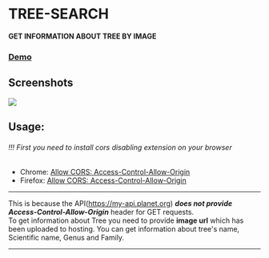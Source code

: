 # TREE-SEARCH
**GET INFORMATION ABOUT TREE BY IMAGE**

### [Demo](https://bakhtiyor-dev.github.io/tree-search/ "Demo")
## Screenshots
![](https://user-images.githubusercontent.com/62164732/112615870-d78a0880-8e44-11eb-9db8-0d0fc3451aa0.png)
## Usage:
###### !!! First you need to install cors disabling extension on your browser
- Chrome: [Allow CORS: Access-Control-Allow-Origin](https://chrome.google.com/webstore/detail/allow-cors-access-control/lhobafahddgcelffkeicbaginigeejlf "Allow CORS: Access-Control-Allow-Origin")
- Firefox: [Allow CORS: Access-Control-Allow-Origin](https://addons.mozilla.org/en-US/firefox/addon/access-control-allow-origin/ "Allow CORS: Access-Control-Allow-Origin")

------------


This is because the API(https://my-api.planet.org)  ***does not provide Access-Control-Allow-Origin*** header for GET requests.  
To get information about Tree you need to provide **image url** which has been uploaded to hosting.
You can get information about tree's name, Scientific name, Genus and Family.


------------


